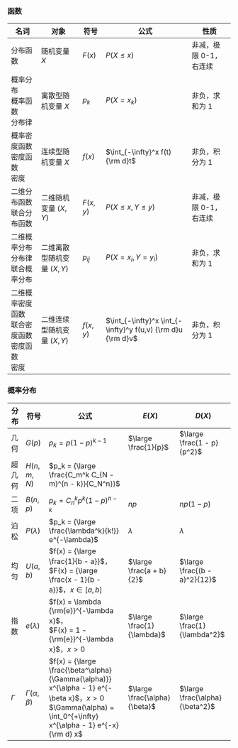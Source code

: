 ### 函数

| 名词 | 对象 | 符号 | 公式 | 性质 |
| ---- | ---- | ---- | ---- | ---- |
| 分布函数 | 随机变量 $X$ | $F(x)$ | $P(X \leqslant x)$ | 非减，极限 0-1，右连续 |
| 概率分布<br>概率函数<br>分布律 | 离散型随机变量 $X$ | $p_k$ | $P(X = x_k)$ | 非负，求和为 1 |
| 概率密度函数<br>密度函数<br>密度 | 连续型随机变量 $X$ | $f(x)$ | $\int_{-\infty}^x f(t) {\rm d}t$ | 非负，积分为 1 |
| 二维分布函数<br>联合分布函数 | 二维随机变量 $(X,Y)$ | $F(x,y)$ | $P(X \leqslant x,Y \leqslant y)$ | 非减，极限 0-1，右连续 |
| 二维概率分布<br>分布律<br>联合概率分布 | 二维离散型随机变量 $(X,Y)$ | $p_{ij}$ | $P(X = x_i,Y = y_i)$ | 非负，求和为 1 |
| 二维概率密度函数<br>联合密度函数<br>密度函数<br>密度 | 二维连续型随机变量 $(X,Y)$ | $f(x,y)$ | $\int_{-\infty}^x \int_{-\infty}^y f(u,v) {\rm d}u {\rm d}v$ | 非负，积分为 1 |

### 概率分布

| 分布 | 符号 | 公式 | $E(X)$ | $D(X)$ |
| ---- | ---- | ---- | ---- | ---- |
| 几何 | $G(p)$ | $p_k = p (1 - p)^{k - 1}$ | $\large \frac{1}{p}$ | $\large \frac{1 - p}{p^2}$ |
| 超几何 | $H(n, m, N)$ | $p_k = {\large \frac{C_m^k C_{N - m}^{n - k}}{C_N^n}}$ |  |  |
| 二项 | $B(n, p)$ | $p_k = C_n^k p^k (1 - p)^{n - k}$ | $n p$ | $n p (1 - p)$ |
| 泊松 | $P(\lambda)$ | $p_k = {\large \frac{\lambda^k}{k!}} e^{-\lambda}$ | $\lambda$ | $\lambda$ |
| 均匀 | $U(a, b)$ | $f(x) = {\large \frac{1}{b - a}}$，<br>$F(x) = {\large \frac{x - 1}{b - a}}$，$x \in [a,b]$ | $\large \frac{a + b}{2}$ | $\large \frac{(b - a)^2}{12}$ |
| 指数 | $e(\lambda)$ | $f(x) = \lambda {\rm{e}}^{-\lambda x}$，<br>$F(x) = 1 - {\rm{e}}^{-\lambda x}$，$x > 0$ | $\large \frac{1}{\lambda}$ | $\large \frac{1}{\lambda^2}$ |
| $\Gamma$ | $\Gamma(\alpha, \beta)$ | $f(x) = {\large \frac{\beta^\alpha}{\Gamma(\alpha)}} x^{\alpha - 1} e^{-\beta x}$，$x > 0$<br>$\Gamma(\alpha) = \int_0^{+\infty} x^{\alpha - 1} e^{-x} {\rm d} x$ | $\large \frac{\alpha}{\beta}$ | $\large \frac{\alpha}{\beta^2}$ |
